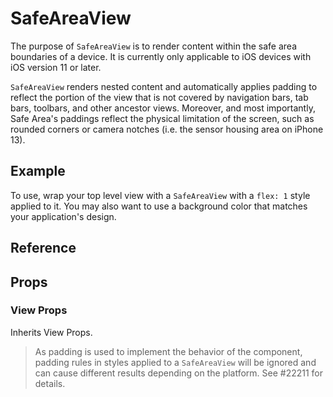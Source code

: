 # SafeAreaView

The purpose of `SafeAreaView` is to render content within the safe area boundaries of a device. It is currently only applicable to iOS devices with iOS version 11 or later.

`SafeAreaView` renders nested content and automatically applies padding to reflect the portion of the view that is not covered by navigation bars, tab bars, toolbars, and other ancestor views. Moreover, and most importantly, Safe Area's paddings reflect the physical limitation of the screen, such as rounded corners or camera notches (i.e. the sensor housing area on iPhone 13).

## Example

To use, wrap your top level view with a `SafeAreaView` with a `flex: 1` style applied to it. You may also want to use a background color that matches your application's design.

## Reference

## Props

### View Props

Inherits View Props.

> As padding is used to implement the behavior of the component, padding rules in styles applied to a `SafeAreaView` will be ignored and can cause different results depending on the platform. See #22211 for details.
